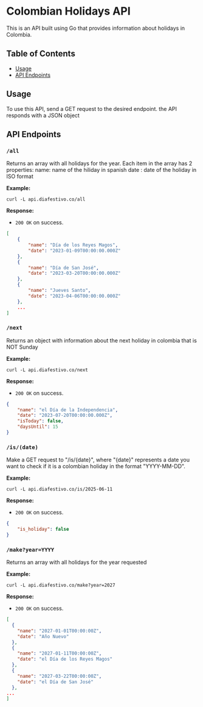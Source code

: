# Colombian Holidays API

This is an API built using Go that provides information about holidays in Colombia.

## Table of Contents

- [Usage](#usage)
- [API Endpoints](#api-endpoints)

## Usage

To use this API, send a GET request to the desired endpoint. the API responds with a JSON object

## API Endpoints

### `/all`

Returns an array with all holidays for the year.
Each item in the array has 2 properties:
name: name of the hiliday in spanish
date : date of the holiday in ISO format

**Example:**

`curl -L api.diafestivo.co/all`

**Response:**

- `200 OK` on success.

```json
[
	{
		"name": "Día de los Reyes Magos",
		"date": "2023-01-09T00:00:00.000Z"
	},
	{
		"name": "Día de San José",
		"date": "2023-03-20T00:00:00.000Z"
	},
	{
		"name": "Jueves Santo",
		"date": "2023-04-06T00:00:00.000Z"
	},
    ...
]
```

### `/next`

Returns an object with information about the next holiday in colombia that is NOT Sunday

**Example:**

`curl -L api.diafestivo.co/next`

**Response:**

- `200 OK` on success.

```json
{
    "name": "el Día de la Independencia",
    "date": "2023-07-20T00:00:00.000Z",
    "isToday": false,
    "daysUntil": 15
}
```

### `/is/(date)`

Make a GET request to "/is/{date}", where "{date}" represents a date you want to check if it is a colombian holiday in the format "YYYY-MM-DD".

**Example:**

`curl -L api.diafestivo.co/is/2025-06-11`

**Response:**

- `200 OK` on success.

```json
{
    "is_holiday": false
}
```

### `/make?year=YYYY`

Returns an array with all holidays for the year requested

**Example:**

`curl -L api.diafestivo.co/make?year=2027`

**Response:**

- `200 OK` on success.

```json
[
  {
    "name": "2027-01-01T00:00:00Z",
    "date": "Año Nuevo"
  },
  {
    "name": "2027-01-11T00:00:00Z",
    "date": "el Día de los Reyes Magos"
  },
  {
    "name": "2027-03-22T00:00:00Z",
    "date": "el Día de San José"
  },
...
]
```
